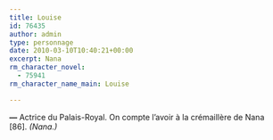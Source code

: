 ```yaml
---
title: Louise
id: 76435
author: admin
type: personnage
date: 2010-03-10T10:40:21+00:00
excerpt: Nana
rm_character_novel:
  - 75941
rm_character_name_main: Louise

---
```

**—** Actrice du Palais-Royal. On compte l&rsquo;avoir à la crémaillère de Nana [86]. _(Nana.)_